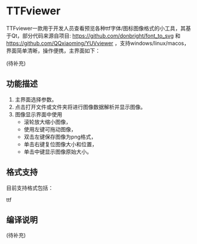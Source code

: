 # TTFviewer

TTFviewer一款用于开发人员查看预览各种ttf字体/图标图像格式的小工具，其基于Qt，部分代码来源自项目: https://github.com/donbright/font_to_svg 和 https://github.com/QQxiaoming/YUVviewer ，支持windows/linux/macos，界面简单清晰，操作便携，主界面如下：

(待补充)

## 功能描述

1. 主界面选择参数。
2. 点击打开文件或文件夹将进行图像数据解析并显示图像。
3. 图像显示界面中使用
    - 滚轮放大缩小图像，
    - 使用左键可拖动图像，
    - 双击左键保存图像为png格式，
    - 单击右键复位图像大小和位置，
    - 单击中键显示图像原始大小。

## 格式支持

目前支持格式包括：

ttf

## 编译说明

(待补充)
